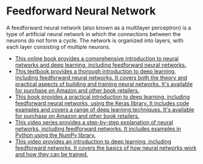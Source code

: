
# Feedforward Neural Network 

A feedforward neural network (also known as a multilayer perceptron) is a type of artificial neural network in which the connections between the neurons do not form a cycle. 
The network is organized into layers, with each layer consisting of multiple neurons.

- [This online book provides a comprehensive introduction to neural networks and deep learning, including feedforward neural networks.](http://neuralnetworksanddeeplearning.com/)
- [This textbook provides a thorough introduction to deep learning, including feedforward neural networks. It covers both the theory and practical aspects of building and training neural networks. It's available for purchase on Amazon and other book retailers.](https://www.deeplearningbook.org/)
- [This book provides a practical introduction to deep learning, including feedforward neural networks, using the Keras library. It includes code examples and covers a range of deep learning techniques. It's available for purchase on Amazon and other book retailers.](https://www.manning.com/books/deep-learning-with-python)
- [This video series provides a step-by-step explanation of neural networks, including feedforward networks. It includes examples in Python using the NumPy library.](https://www.youtube.com/watch?v=bxe2T-V8XRs)
- [This video provides an introduction to deep learning, including feedforward networks. It covers the basics of how neural networks work and how they can be trained.](https://www.youtube.com/watch?v=QJoa0JYaX1I)

